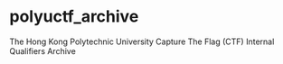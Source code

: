 # polyuctf_archive
The Hong Kong Polytechnic University Capture The Flag (CTF) Internal Qualifiers Archive
